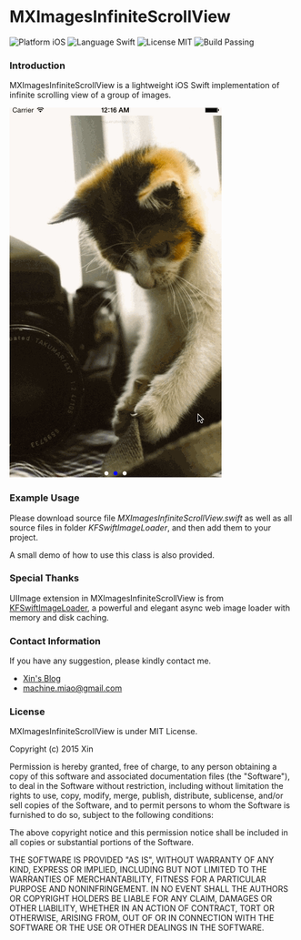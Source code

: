 # MXImagesInfiniteScrollView

![Platform iOS](https://img.shields.io/badge/platform-iOS-brightgreen.svg)
![Language Swift](https://img.shields.io/badge/language-Swift-green.svg)
![License MIT](https://img.shields.io/badge/license-MIT-blue.svg)
![Build Passing](https://img.shields.io/badge/build-passing-brightgreen.svg)


### Introduction 

MXImagesInfiniteScrollView is a lightweight iOS Swift implementation of infinite scrolling view of a group of images.

![Demo.gif](https://github.com/machinecc/MXImagesInfiniteScrollView/blob/master/Demo.gif)



### Example Usage

Please download source file *MXImagesInfiniteScrollView.swift* as well as all source files in folder *KFSwiftImageLoader*, and then add them to your project.

A small demo of how to use this class is also provided.



### Special Thanks

UIImage extension in MXImagesInfiniteScrollView is from [KFSwiftImageLoader](https://github.com/kiavashfaisali/KFSwiftImageLoader), a powerful and elegant async web image loader with memory and disk caching.



### Contact Information

If you have any suggestion, please kindly contact me.
- [Xin's Blog](http://machinecc.github.io)
- [machine.miao@gmail.com](mailto:machine.miao@gmail.com)



### License

MXImagesInfiniteScrollView is under MIT License.

Copyright (c) 2015 Xin

Permission is hereby granted, free of charge, to any person obtaining a copy of this software and associated documentation files (the "Software"), to deal in the Software without restriction, including without limitation the rights to use, copy, modify, merge, publish, distribute, sublicense, and/or sell copies of the Software, and to permit persons to whom the Software is furnished to do so, subject to the following conditions:

The above copyright notice and this permission notice shall be included in all copies or substantial portions of the Software.

THE SOFTWARE IS PROVIDED "AS IS", WITHOUT WARRANTY OF ANY KIND, EXPRESS OR IMPLIED, INCLUDING BUT NOT LIMITED TO THE WARRANTIES OF MERCHANTABILITY, FITNESS FOR A PARTICULAR PURPOSE AND NONINFRINGEMENT. IN NO EVENT SHALL THE AUTHORS OR COPYRIGHT HOLDERS BE LIABLE FOR ANY CLAIM, DAMAGES OR OTHER LIABILITY, WHETHER IN AN ACTION OF CONTRACT, TORT OR OTHERWISE, ARISING FROM, OUT OF OR IN CONNECTION WITH THE SOFTWARE OR THE USE OR OTHER DEALINGS IN THE SOFTWARE.



